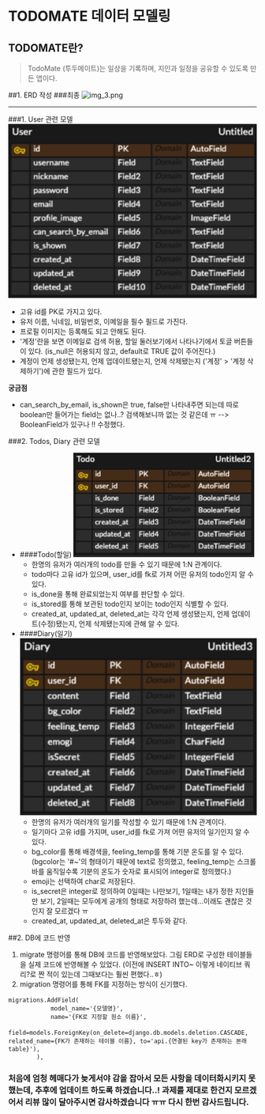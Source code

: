 # TODOMATE 데이터 모델링


## TODOMATE란?
> TodoMate (투두메이트)는 일상을 기록하며, 지인과 일정을 공유할 수 있도록 만든 앱이다.

##1. ERD 작성
###최종
![img_3.png](img_3.png)

-----
###1. User 관련 모델
![img.png](img.png)
- 고유 id를 PK로 가지고 있다.
- 유저 이름, 닉네임, 비밀번호, 이메일을 필수 필드로 가진다.
- 프로필 이미지는 등록해도 되고 안해도 된다.
- '계정'란을 보면 이메일로 검색 허용, 할일 둘러보기에서 나타나기에서 토글 버튼들이 있다. (is_null은 허용되지 않고, default로 TRUE 값이 주어진다.)
- 계정이 언제 생성됐는지, 언제 업데이트됐는지, 언제 삭제됐는지 ('계정' > '계정 삭제하기')에 관한 필드가 있다.
      
**궁금점** 
- can_search_by_email, is_shown은 true, false만 나타내주면 되는데 따로 boolean만 들어가는 field는 없나..?
검색해보니까 없는 것 같은데 ㅠ 
  --> BooleanField가 있구나 !! 수정했다. 
  

###2. Todos, Diary 관련 모델
- ####Todo(할일)
   ![img_1.png](img_1.png)
    - 한명의 유저가 여러개의 todo를 만들 수 있기 때문에 1:N 관계이다.
    - todo마다 고유 id가 있으며, user_id를 fk로 가져 어떤 유저의 todo인지 알 수 있다.
    - is_done을 통해 완료되었는지 여부를 판단할 수 있다.
    - is_stored를 통해 보관된 todo인지 보이는 todo인지 식별할 수 있다.
    - created_at, updated_at, deleted_at는 각각 언제 생성됐는지, 언제 업데이트(수정)됐는지, 언제 삭제됐는지에 관해 알 수 있다.
- ####Diary(일기)
  ![img_2.png](img_2.png)
    - 한명의 유저가 여러개의 일기를 작성할 수 있기 때문에 1:N 관계이다.
    - 일기마다 고유 id를 가지며, user_id를 fk로 가져 어떤 유저의 일기인지 알 수 있다.
    - bg_color를 통해 배경색을, feeling_temp를 통해 기분 온도를 알 수 있다. (bgcolor는 '#~'의 형태이기 때문에 text로 정의했고, feeling_temp는 스크롤바를 움직일수록 기분의 온도가 숫자로 표시되어 integer로 정의했다.)
    - emoji는 선택하여 char로 저장된다.
    - is_secret은 integer로 정의하여 0일때는 나만보기, 1일때는 내가 정한 지인들만 보기, 2일때는 모두에게 공개의 형태로 저장하려 했는데...이래도 괜찮은 것인지 잘 모르겠다 ㅠ
    - created_at, updated_at, deleted_at은 투두와 같다.
  
##2. DB에 코드 반영
1. migrate 명령어를 통해 DB에 코드를 반영해보았다. 그림 ERD로 구성한 테이블들을 실제 코드에 반영해볼 수 있었다. (이전에 INSERT INTO~ 이렇게 네이티브 쿼리?로 짠 적이 있는데 그때보다는 훨씬 편했다..ㅎ)
2. migration 명령어를 통해 FK를 지정하는 방식이 신기했다.
```
migrations.AddField(
            model_name='{모델명}',
            name='{FK로 지정할 원소 이름}',
            field=models.ForeignKey(on_delete=django.db.models.deletion.CASCADE, related_name={FK가 존재하는 테이블 이름}, to='api.{연결된 key가 존재하는 본래 table}'),
        ),
```

### 처음에 엄청 헤매다가 늦게서야 감을 잡아서 모든 사항을 데이터화시키지 못했는데, 추후에 업데이트 하도록 하겠습니다..! 과제를 제대로 한건지 모르겠어서 리뷰 많이 달아주시면 감사하겠습니다 ㅠㅠ 다시 한번 감사드립니다.